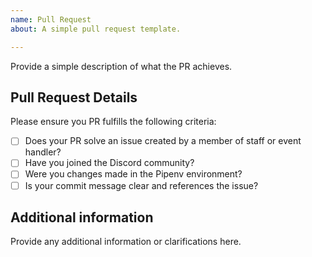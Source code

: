 ```yaml
---
name: Pull Request
about: A simple pull request template.

---
```


Provide a simple description of what the PR achieves. 

## Pull Request Details

Please ensure you PR fulfills the following criteria:

- [ ] Does your PR solve an issue created by a member of staff or event handler?
- [ ] Have you joined the Discord community? 
- [ ] Were you changes made in the Pipenv environment?
- [ ] Is your commit message clear and references the issue?

## Additional information

Provide any additional information or clarifications here.